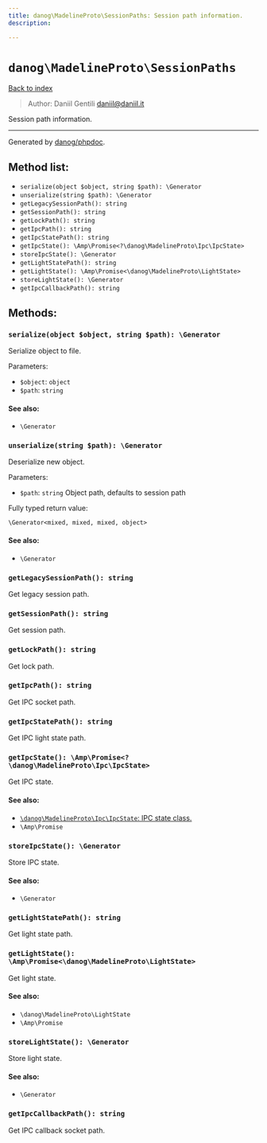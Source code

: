 ```yaml
---
title: danog\MadelineProto\SessionPaths: Session path information.
description: 

---
```

# `danog\MadelineProto\SessionPaths`
[Back to index](../../index.md)

> Author: Daniil Gentili <daniil@daniil.it>  
  

Session path information.  




---
Generated by [danog/phpdoc](https://phpdoc.daniil.it).  
## Method list:
* `serialize(object $object, string $path): \Generator`
* `unserialize(string $path): \Generator`
* `getLegacySessionPath(): string`
* `getSessionPath(): string`
* `getLockPath(): string`
* `getIpcPath(): string`
* `getIpcStatePath(): string`
* `getIpcState(): \Amp\Promise<?\danog\MadelineProto\Ipc\IpcState>`
* `storeIpcState(): \Generator`
* `getLightStatePath(): string`
* `getLightState(): \Amp\Promise<\danog\MadelineProto\LightState>`
* `storeLightState(): \Generator`
* `getIpcCallbackPath(): string`

## Methods:
### `serialize(object $object, string $path): \Generator`

Serialize object to file.


Parameters:
* `$object`: `object`   
* `$path`: `string`   


#### See also: 
* `\Generator`




### `unserialize(string $path): \Generator`

Deserialize new object.


Parameters:
* `$path`: `string` Object path, defaults to session path  


Fully typed return value:
```
\Generator<mixed, mixed, mixed, object>
```
#### See also: 
* `\Generator`




### `getLegacySessionPath(): string`

Get legacy session path.



### `getSessionPath(): string`

Get session path.



### `getLockPath(): string`

Get lock path.



### `getIpcPath(): string`

Get IPC socket path.



### `getIpcStatePath(): string`

Get IPC light state path.



### `getIpcState(): \Amp\Promise<?\danog\MadelineProto\Ipc\IpcState>`

Get IPC state.


#### See also: 
* [`\danog\MadelineProto\Ipc\IpcState`: IPC state class.](./Ipc/IpcState.md)
* `\Amp\Promise`




### `storeIpcState(): \Generator`

Store IPC state.


#### See also: 
* `\Generator`




### `getLightStatePath(): string`

Get light state path.



### `getLightState(): \Amp\Promise<\danog\MadelineProto\LightState>`

Get light state.


#### See also: 
* `\danog\MadelineProto\LightState`
* `\Amp\Promise`




### `storeLightState(): \Generator`

Store light state.


#### See also: 
* `\Generator`




### `getIpcCallbackPath(): string`

Get IPC callback socket path.



